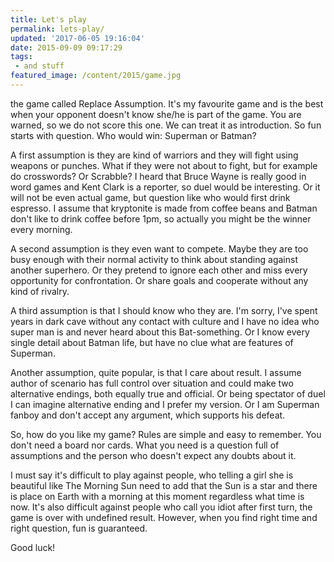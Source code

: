```yaml
---
title: Let's play
permalink: lets-play/
updated: '2017-06-05 19:16:04'
date: 2015-09-09 09:17:29
tags:
 - and stuff
featured_image: /content/2015/game.jpg
---
```


the game called Replace Assumption. It's my favourite game and is the best when your opponent doesn't know she/he is part of the game. You are warned, so we do not score this one. We can treat it as introduction. So fun starts with question. Who would win: Superman or Batman?
<!-- more -->

A first assumption is they are kind of warriors and they will fight using weapons or punches. What if they were not about to fight, but for example do crosswords? Or Scrabble? I heard that Bruce Wayne is really good in word games and Kent Clark is a reporter, so duel would be interesting. Or it will not be even actual game, but question like who would first drink espresso. I assume that kryptonite is made from coffee beans and Batman don't like to drink coffee before 1pm, so actually you might be the winner every morning.

A second assumption is they even want to compete. Maybe they are too busy enough with their normal activity to think about standing against another superhero. Or they pretend to ignore each other and miss every opportunity for confrontation. Or share goals and cooperate without any kind of rivalry.

A third assumption is that I should know who they are. I'm sorry, I've spent years in dark cave without any contact with culture and I have no idea who super man is and never heard about this Bat-something. Or I know every single detail about Batman life, but have no clue what are features of Superman.

Another assumption, quite popular, is that I care about result. I assume author of scenario has full control over situation and could make two alternative endings, both equally true and official. Or being spectator of duel I can imagine alternative ending and I prefer my version. Or I am Superman fanboy and don't accept any argument, which supports his defeat.

So, how do you like my game? Rules are simple and easy to remember. You don't need a board nor cards. What you need is a question full of assumptions and the person who doesn't expect any doubts about it.

I must say it's difficult to play against people, who telling a girl she is beautiful like The Morning Sun need to add that the Sun is a star and there is place on Earth with a morning at this moment regardless what time is now. It's also difficult against people who call you idiot after first turn, the game is over with undefined result. However, when you find right time and right question, fun is guaranteed.

Good luck!
